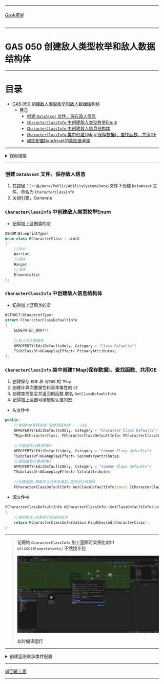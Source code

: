 ___________________________________________________________________________________________
###### [Go主菜单](../MainMenu.md)
___________________________________________________________________________________________

# GAS 050 创建敌人类型枚举和敌人数据结构体

___________________________________________________________________________________________

# 目录


- [GAS 050 创建敌人类型枚举和敌人数据结构体](#gas-050-创建敌人类型枚举和敌人数据结构体)
	- [目录](#目录)
		- [创建 `DataAsset` 文件，保存敌人信息](#创建-dataasset-文件保存敌人信息)
		- [`CharacterClassInfo` 中创建敌人类型枚举Enum](#characterclassinfo-中创建敌人类型枚举enum)
		- [`CharacterClassInfo` 中创建敌人信息结构体](#characterclassinfo-中创建敌人信息结构体)
		- [`CharacterClassInfo` 类中创建TMap(保存数据)、查找函数、共用GE](#characterclassinfo-类中创建tmap保存数据查找函数共用ge)
		- [如图配置DataAsset的蓝图继承类](#如图配置dataasset的蓝图继承类)


___________________________________________________________________________________________

<details>
<summary>视频链接</summary>
[GAS 050 创建敌人类型枚举和敌人数据结构体视频链接]([2. Character Class Info_哔哩哔哩_bilibili](https://www.bilibili.com/video/BV1JD421E7yC?p=126&vd_source=9e1e64122d802b4f7ab37bd325a89e6c))
</details>

___________________________________________________________________________________________



### 创建 `DataAsset` 文件，保存敌人信息

1. 在路径：`C++类/Aura/Public/AbilitySystem/Data/`文件下创建 `DataAsset` 文件，命名为 `CharacterClassInfo` 
2. 关闭引擎，Generate



###  `CharacterClassInfo` 中创建敌人类型枚举Enum

- 记得加上蓝图类的宏

```CPP
UENUM(BlueprintType)
enum class ECharacterClass : uint8
{
	//战士
	Warrior,
	//游侠
	Ranger,
	//法师
	Elementalist
};
```



### `CharacterClassInfo` 中创建敌人信息结构体

- 记得加上蓝图类的宏

```cpp
USTRUCT(BlueprintType)
struct FCharacterClassDefaultInfo
{
	GENERATED_BODY()
	
	//敌人的主要属性
	UPROPERTY(EditDefaultsOnly, Category = "Class Defaults")
	TSubclassOf<UGameplayEffect> PrimaryAttributes;
};
```



###  `CharacterClassInfo` 类中创建TMap(保存数据)、查找函数、共用GE



1. 创建保存 `枚举` 和 `结构体` 的 `TMap` 
2. 创建计算次要属性和基本属性的 `GE` 
3. 创建查找信息并返回的函数,取名 `GetClassDefaultInfo` 
4. 记得加上蓝图可编辑默认值的宏



- 头文件中

```CPP
public:
	//使用Map使保存的 枚举和结构体 一一对应
	UPROPERTY(EditDefaultsOnly, Category = "Character Class Defaults")
	TMap<ECharacterClass, FCharacterClassDefaultInfo> FCharacterClassInformation;

	//次要属性计算用的GE
	UPROPERTY(EditDefaultsOnly, Category = "Common Class Defaults")
	TSubclassOf<UGameplayEffect> SecondaryAttributes;
	//基础属性计算用的GE
	UPROPERTY(EditDefaultsOnly, Category = "Common Class Defaults")
	TSubclassOf<UGameplayEffect> VitalAttributes;

	//创建函数,根据传入的枚举类型,返回对应结构体
	FCharacterClassDefaultInfo GetClassDefaultInfo(const ECharacterClass CharacterClass);
```



- 源文件中

```CPP
FCharacterClassDefaultInfo UCharacterClassInfo::GetClassDefaultInfo(const ECharacterClass CharacterClass)
{
	//使用断言,如果找不到就会崩溃
	return FCharacterClassInformation.FindChecked(CharacterClass);
}
```

___________________________________________________________________________________________

> **记得给 `CharacterClassInfo` 加上蓝图可实例化宏!!! `UCLASS(Blueprintable)` 不然找不到**
>
> ![](./Image/GAS_050/2.png)
>
> **此时编译运行**

___________________________________________________________________________________________

<details>
<summary>创建蓝图继承类并配置</summary>

> 在路径：`Content/BP/AbilitySystem/Data/`文件下，创建上面创建的数字资产 `DataAsset` ，取名 `DA_CharacterClassInfo` ，并配置
>
> 要**创建数字资产**选择 `CharacterClassInfo` ，不是创建蓝图类，不要创建错了，不然就会像下面这张截图一样是蓝色图标，正常应该是**红色图标**
>
> ### 如图配置DataAsset的蓝图继承类
>
> ![](./Image/GAS_050/3.png)

</details>


___________________________________________________________________________________________

[返回最上面](#Go主菜单)

___________________________________________________________________________________________